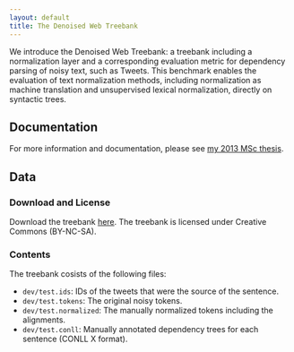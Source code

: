 ```yaml
---
layout: default
title: The Denoised Web Treebank
---
```


We introduce the Denoised Web Treebank: a treebank including a normalization layer and a corresponding evaluation metric for dependency parsing of noisy text, such as Tweets. This benchmark enables the evaluation of text normalization methods, including normalization as machine translation and unsupervised lexical normalization, directly on syntactic trees.

## Documentation

For more information and documentation, please see [my 2013 MSc thesis](http://jodaiber.github.io/doc/msc_thesis.pdf).


## Data

### Download and License

Download the treebank [here](http://jodaiber.github.io/data/denoised_web_treebank.tar.gz).
The treebank is licensed under Creative Commons (BY-NC-SA).

### Contents

The treebank cosists of the following files:

- `dev/test.ids`: IDs of the tweets that were the source of the sentence.
- `dev/test.tokens`: The original noisy tokens.
- `dev/test.normalized`: The manually normalized tokens including the alignments.
- `dev/test.conll`: Manually annotated dependency trees for each sentence (CONLL X format).

